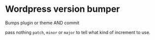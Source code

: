 # Wordpress version bumper
Bumps plugin or theme AND commit

pass nothing `patch`, `minor` or `major` to tell what kind of increment to use. 